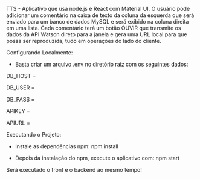 TTS - Aplicativo que usa node.js e React com Material UI. O usuário pode adicionar um comentário na caixa de texto da coluna da esquerda que será enviado para um banco de dados MySQL e será exibido na coluna direita em uma lista. Cada comentário terá um botão OUVIR que transmite os dados da API Watson direto para a janela e gera uma URL local para que possa ser reproduzida, tudo em operações do lado do cliente.

Configurando Localmente:
- Basta criar um arquivo .env no diretório raiz com os seguintes dados:

DB_HOST =

DB_USER =

DB_PASS =

APIKEY =

APIURL =

Executando o Projeto:

- Instale as dependências npm: npm install

- Depois da instalação do npm, execute o aplicativo com: npm start

Será executado o front e o backend ao mesmo tempo!
